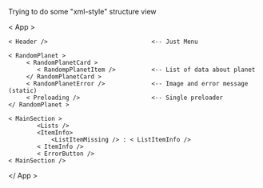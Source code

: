 Trying to do some "xml-style" structure view 


< App >

    < Header />                             <-- Just Menu
    
    < RandomPlanet >
         < RandomPlanetCard >
            < RandompPlanetItem />          <-- List of data about planet
         </ RandomPlanetCard >
         < RandomPlanetError />             <-- Image and error message (static) 
         < Preloading />                    <-- Single preloader
    </ RandomPlanet >
     
    < MainSection >
            <Lists />
            <ItemInfo> 
                <ListItemMissing /> : < ListItemInfo />
            < ItemInfo />
            < ErrorButton />
    < MainSection />
</ App >